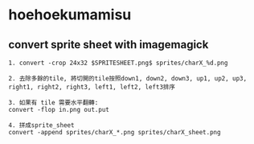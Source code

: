 # hoehoekumamisu

## convert sprite sheet with imagemagick

```
1. convert -crop 24x32 $SPRITESHEET.png$ sprites/charX_%d.png

2. 去除多餘的tile, 將切開的tile按照down1, down2, down3, up1, up2, up3, right1, right2, right3, left1, left2, left3排序

3. 如果有 tile 需要水平翻轉:
convert -flop in.png out.put

4. 拼成sprite_sheet
convert -append sprites/charX_*.png sprites/charX_sheet.png
```

